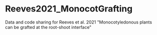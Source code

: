 # Reeves2021_MonocotGrafting
Data and code sharing for Reeves et al. 2021 "Monocotyledonous plants can be grafted at the root-shoot interface" 

